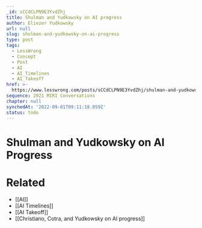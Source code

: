 ```yaml
---
_id: sCCdCLPN9E3YvdZhj
title: Shulman and Yudkowsky on AI progress
author: Eliezer Yudkowsky
url: null
slug: shulman-and-yudkowsky-on-ai-progress
type: post
tags:
  - LessWrong
  - Concept
  - Post
  - AI
  - AI_Timelines
  - AI_Takeoff
href: >-
  https://www.lesswrong.com/posts/sCCdCLPN9E3YvdZhj/shulman-and-yudkowsky-on-ai-progress
sequence: 2021 MIRI Conversations
chapter: null
synchedAt: '2022-09-01T09:11:18.059Z'
status: todo
---
```


# Shulman and Yudkowsky on AI Progress


# Related

- [[AI]]
- [[AI Timelines]]
- [[AI Takeoff]]
- [[Christiano, Cotra, and Yudkowsky on AI progress]]